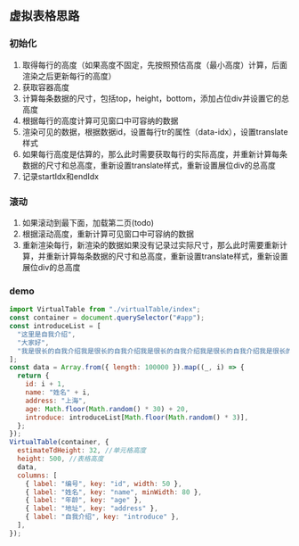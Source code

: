 ## 虚拟表格思路
### 初始化
1. 取得每行的高度（如果高度不固定，先按照预估高度（最小高度）计算，后面渲染之后更新每行的高度）
2. 获取容器高度
3. 计算每条数据的尺寸，包括top，height，bottom，添加占位div并设置它的总高度
4. 根据每行的高度计算可见窗口中可容纳的数据
5. 渲染可见的数据，根据数据id，设置每行tr的属性（data-idx），设置translate样式
6. 如果每行高度是估算的，那么此时需要获取每行的实际高度，并重新计算每条数据的尺寸和总高度，重新设置translate样式，重新设置展位div的总高度
7. 记录startIdx和endIdx
### 滚动
1. 如果滚动到最下面，加载第二页(todo)
2. 根据滚动高度，重新计算可见窗口中可容纳的数据
3. 重新渲染每行，新渲染的数据如果没有记录过实际尺寸，那么此时需要重新计算，并重新计算每条数据的尺寸和总高度，重新设置translate样式，重新设置展位div的总高度

### demo
```js
import VirtualTable from "./virtualTable/index";
const container = document.querySelector("#app");
const introduceList = [
  "这里是自我介绍",
  "大家好",
  "我是很长的自我介绍我是很长的自我介绍我是很长的自我介绍我是很长的自我介绍我是很长的自我介绍我是很长的自我介绍我是很长的自我介绍我是很长的自我介绍我是很长的自我介绍我是很长的自我介绍我是很长的自我介绍我是很长的自我介绍我是很长的自我介绍我是很长的自我介绍",
];
const data = Array.from({ length: 100000 }).map((_, i) => {
  return {
    id: i + 1,
    name: "姓名" + i,
    address: "上海",
    age: Math.floor(Math.random() * 30) + 20,
    introduce: introduceList[Math.floor(Math.random() * 3)],
  };
});
VirtualTable(container, {
  estimateTdHeight: 32, //单元格高度
  height: 500, //表格高度
  data,
  columns: [
    { label: "编号", key: "id", width: 50 },
    { label: "姓名", key: "name", minWidth: 80 },
    { label: "年龄", key: "age" },
    { label: "地址", key: "address" },
    { label: "自我介绍", key: "introduce" },
  ],
});

```
